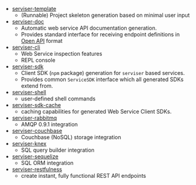 - [serviser-template](https://github.com/lucid-services/serviser-template)
    - (Runnable) Project skeleton generation based on minimal user input
- [serviser-doc](https://github.com/lucid-services/serviser-doc)
    - Automatic web service API documentation generation.  
    - Provides standard interface for receiving endpoint definitions in [Open API](https://www.openapis.org) format
- [serviser-cli](https://github.com/lucid-services/serviser-cli)
    - Web Service inspection features
    - REPL console
- [serviser-sdk](https://github.com/lucid-services/serviser-sdk)
    - Client SDK (`npm` package) generation for `serviser` based services.
    - Provides common `ServiceSDK` interface which all generated SDKs extend from.
- [serviser-shell](https://github.com/lucid-services/serviser-shell)
    - user-defined shell commands
- [serviser-sdk-cache](https://github.com/lucid-services/serviser-sdk-cache)
    - caching capabilities for generated Web Service Client SDKs.
- [serviser-rabbitmq](https://github.com/lucid-services/serviser-rabbitmq)
    -  AMQP 0.9.1 integration
- [serviser-couchbase](https://github.com/lucid-services/serviser-couchbase)
    -  Couchbase (NoSQL) storage integration
- [serviser-knex](https://github.com/lucid-services/serviser-knex)
    -  SQL query builder integration
- [serviser-sequelize](https://github.com/lucid-services/serviser-sequelize)
    -  SQL ORM integration
- [serviser-restfulness](https://github.com/lucid-services/serviser-restfulness)
    - create instant, fully functional REST API endpoints
